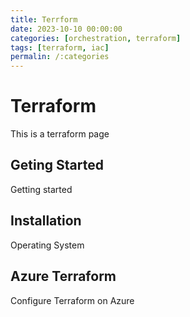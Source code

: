```yaml
---
title: Terrform
date: 2023-10-10 00:00:00
categories: [orchestration, terraform]
tags: [terraform, iac]
permalin: /:categories
---
```


# Terraform

This is a terraform page

## Geting Started

Getting started

## Installation 

Operating System

## Azure Terraform

Configure Terraform on Azure